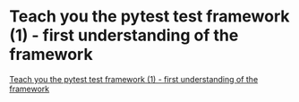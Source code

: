 # Teach you the pytest test framework (1) - first understanding of the framework
[Teach you the pytest test framework (1) - first understanding of the framework](https://aiwithcloud.com/2022/09/19/teach_you_the_pytest_test_framework_1___first_understanding_of_the_framework/)